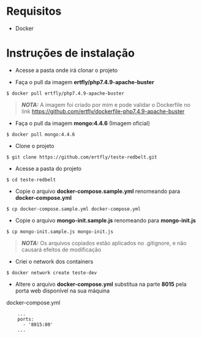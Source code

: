 # Requisitos #
- Docker

# Instruções de instalação #
- Acesse a pasta onde irá clonar o projeto

- Faça o pull da imagem **ertfly/php7.4.9-apache-buster**
```
$ docker pull ertfly/php7.4.9-apache-buster
```
> **_NOTA:_**  A imagem foi criado por mim e pode validar o Dockerfile no link https://github.com/ertfly/dockerfile-php7.4.9-apache-buster

- Faça o pull da imagem **mongo:4.4.6** (Imagem oficial)
```
$ docker pull mongo:4.4.6
```

- Clone o projeto
```
$ git clone https://github.com/ertfly/teste-redbelt.git
```

- Acesse a pasta do projeto
```
$ cd teste-redbelt
```

- Copie o arquivo **docker-compose.sample.yml** renomeando para **docker-compose.yml**
```
$ cp docker-compose.sample.yml docker-compose.yml
```

- Copie o arquivo **mongo-init.sample.js** renomeando para **mongo-init.js**
```
$ cp mongo-init.sample.js mongo-init.js
```
> **_NOTA:_**  Os arquivos copiados estão aplicados no .gitignore, e não causará efeitos de modificação


- Criei o network dos containers
```
$ docker network create teste-dev
```

- Altere o arquivo **docker-compose.yml** substitua na parte **8015** pela porta web disponível na sua máquina

docker-compose.yml
```
    ...
    ports:
      - '8015:80'
    ...
``` 